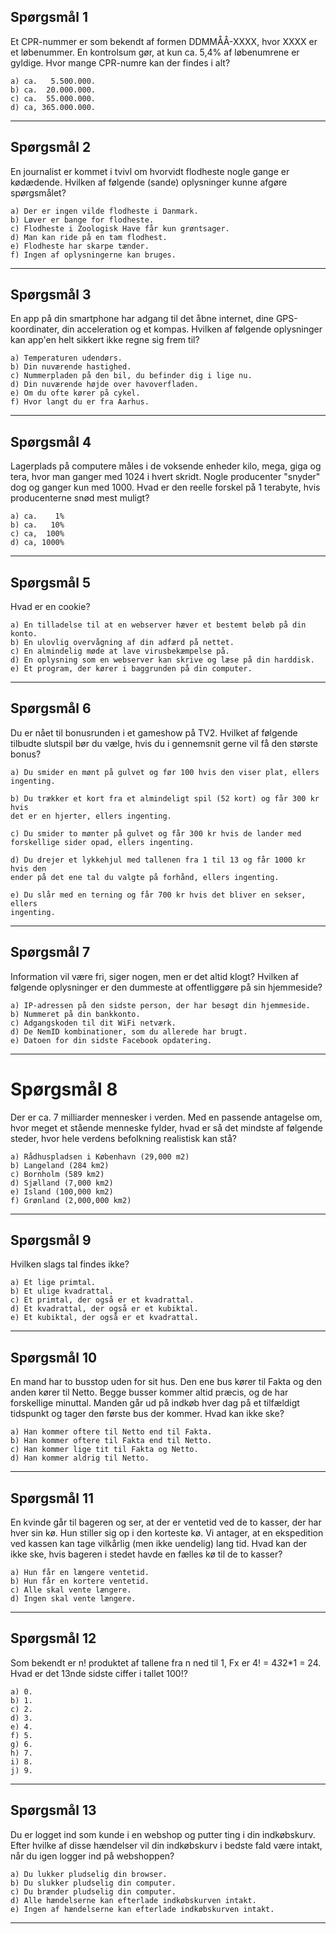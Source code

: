 ## Spørgsmål 1
Et CPR-nummer er som bekendt af formen DDMMÅÅ-XXXX, hvor XXXX er et løbenummer.
En kontrolsum gør, at kun ca. 5,4% af løbenumrene er gyldige.
Hvor mange CPR-numre kan der findes i alt?

    a) ca.   5.500.000.
    b) ca.  20.000.000.
    c) ca.  55.000.000.
    d) ca, 365.000.000.

-------


## Spørgsmål 2
En journalist er kommet i tvivl om hvorvidt flodheste nogle gange er kødædende.
Hvilken af følgende (sande) oplysninger kunne afgøre spørgsmålet?

    a) Der er ingen vilde flodheste i Danmark.
    b) Løver er bange for flodheste.
    c) Flodheste i Zoologisk Have får kun grøntsager.
    d) Man kan ride på en tam flodhest.
    e) Flodheste har skarpe tænder.
    f) Ingen af oplysningerne kan bruges.

----

## Spørgsmål 3
En app på din smartphone har adgang til det åbne internet, dine GPS-koordinater,
din acceleration og et kompas. Hvilken af følgende oplysninger kan app'en helt
sikkert ikke regne sig frem til?

    a) Temperaturen udendørs.
    b) Din nuværende hastighed.
    c) Nummerpladen på den bil, du befinder dig i lige nu.
    d) Din nuværende højde over havoverfladen.
    e) Om du ofte kører på cykel.
    f) Hvor langt du er fra Aarhus.


---

## Spørgsmål 4
Lagerplads på computere måles i de voksende enheder kilo, mega, giga og tera,
hvor man ganger med 1024 i hvert skridt. Nogle producenter "snyder" dog og
ganger kun med 1000. Hvad er den reelle forskel på 1 terabyte, hvis
producenterne snød mest muligt?

    a) ca.    1%
    b) ca.   10%
    c) ca,  100%
    d) ca, 1000%

---

## Spørgsmål 5
Hvad er en cookie?

    a) En tilladelse til at en webserver hæver et bestemt beløb på din konto.
    b) En ulovlig overvågning af din adfærd på nettet.
    c) En almindelig møde at lave virusbekæmpelse på.
    d) En oplysning som en webserver kan skrive og læse på din harddisk.
    e) Et program, der kører i baggrunden på din computer.


---

## Spørgsmål 6
Du er nået til bonusrunden i et gameshow på TV2. Hvilket af følgende tilbudte
slutspil bør du vælge, hvis du i gennemsnit gerne vil få den største bonus?

    a) Du smider en mønt på gulvet og før 100 hvis den viser plat, ellers
    ingenting.

    b) Du trækker et kort fra et almindeligt spil (52 kort) og får 300 kr hvis
    det er en hjerter, ellers ingenting.

    c) Du smider to mønter på gulvet og får 300 kr hvis de lander med
    forskellige sider opad, ellers ingenting.

    d) Du drejer et lykkehjul med tallenen fra 1 til 13 og får 1000 kr hvis den
    ender på det ene tal du valgte på forhånd, ellers ingenting.

    e) Du slår med en terning og får 700 kr hvis det bliver en sekser, ellers
    ingenting.


---

## Spørgsmål 7
Information vil være fri, siger nogen, men er det altid klogt? Hvilken af
følgende oplysninger er den dummeste at offentliggøre på sin hjemmeside?

    a) IP-adressen på den sidste person, der har besøgt din hjemmeside.
    b) Nummeret på din bankkonto.
    c) Adgangskoden til dit WiFi netværk.
    d) De NemID kombinationer, som du allerede har brugt.
    e) Datoen for din sidste Facebook opdatering.


---

# Spørgsmål 8
Der er ca. 7 milliarder mennesker i verden. Med en passende antagelse om, hvor
meget et stående menneske fylder, hvad er så det mindste af følgende steder,
hvor hele verdens befolkning realistisk kan stå?

    a) Rådhuspladsen i København (29,000 m2)
    b) Langeland (284 km2)
    c) Bornholm (589 km2)
    d) Sjælland (7,000 km2)
    e) Island (100,000 km2)
    f) Grønland (2,000,000 km2)


---

## Spørgsmål 9
Hvilken slags tal findes ikke?

    a) Et lige primtal.
    b) Et ulige kvadrattal.
    c) Et primtal, der også er et kvadrattal.
    d) Et kvadrattal, der også er et kubiktal.
    e) Et kubiktal, der også er et kvadrattal.


---

## Spørgsmål 10
En mand har to busstop uden for sit hus. Den ene bus kører til Fakta og den
anden kører til Netto. Begge busser kommer altid præcis, og de har forskellige
minuttal. Manden går ud på indkøb hver dag på et tilfældigt tidspunkt og tager
den første bus der kommer. Hvad kan ikke ske?

    a) Han kommer oftere til Netto end til Fakta.
    b) Han kommer oftere til Fakta end til Netto.
    c) Han kommer lige tit til Fakta og Netto.
    d) Han kommer aldrig til Netto.


----

## Spørgsmål 11
En kvinde går til bageren og ser, at der er ventetid ved de to kasser, der har
hver sin kø. Hun stiller sig op i den korteste kø. Vi antager, at en ekspedition
ved kassen kan tage vilkårlig (men ikke uendelig) lang tid. Hvad kan der ikke
ske, hvis bageren i stedet havde en fælles kø til de to kasser?


    a) Hun får en længere ventetid.
    b) Hun får en kortere ventetid.
    c) Alle skal vente længere.
    d) Ingen skal vente længere.


---


## Spørgsmål 12
Som bekendt er n! produktet af tallene fra n ned til 1, Fx er 4! = 4*3*2*1 = 24.
Hvad er det 13nde sidste ciffer i tallet 100!?

    a) 0.
    b) 1.
    c) 2.
    d) 3.
    e) 4.
    f) 5.
    g) 6.
    h) 7.
    i) 8.
    j) 9.


---

## Spørgsmål 13
Du er logget ind som kunde i en webshop og putter ting i din indkøbskurv. Efter
hvilke af disse hændelser vil din indkøbskurv i bedste fald være intakt, når du
igen logger ind på webshoppen?

    a) Du lukker pludselig din browser.
    b) Du slukker pludselig din computer.
    c) Du brænder pludselig din computer.
    d) Alle hændelserne kan efterlade indkøbskurven intakt.
    e) Ingen af hændelserne kan efterlade indkøbskurven intakt.

---
